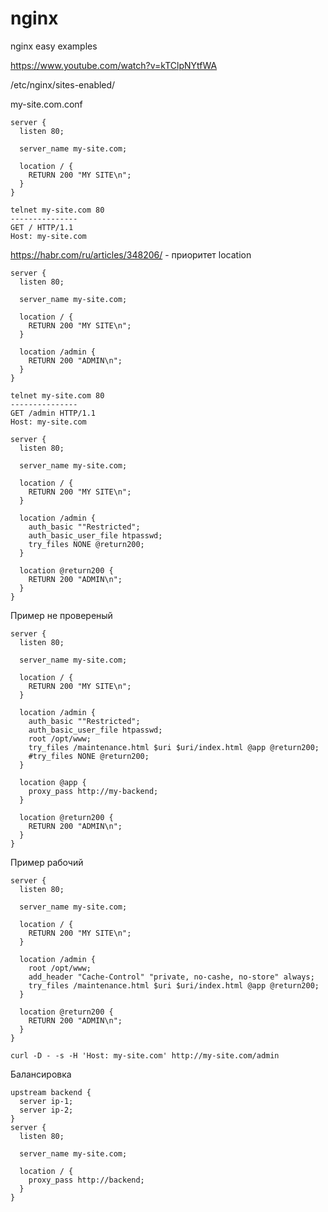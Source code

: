 # nginx
nginx easy examples

https://www.youtube.com/watch?v=kTClpNYtfWA

/etc/nginx/sites-enabled/

my-site.com.conf
```
server {
  listen 80;

  server_name my-site.com;

  location / {
    RETURN 200 "MY SITE\n";
  }
}
```
```
telnet my-site.com 80
---------------
GET / HTTP/1.1
Host: my-site.com
```
https://habr.com/ru/articles/348206/ - приоритет location
```
server {
  listen 80;

  server_name my-site.com;

  location / {
    RETURN 200 "MY SITE\n";
  }

  location /admin {
    RETURN 200 "ADMIN\n";
  }
}
```
```
telnet my-site.com 80
---------------
GET /admin HTTP/1.1
Host: my-site.com
```
```
server {
  listen 80;

  server_name my-site.com;

  location / {
    RETURN 200 "MY SITE\n";
  }

  location /admin {
    auth_basic ""Restricted";
    auth_basic_user_file htpasswd;
    try_files NONE @return200;
  }

  location @return200 {
    RETURN 200 "ADMIN\n";
  }
}
```
Пример не провереный
```
server {
  listen 80;

  server_name my-site.com;

  location / {
    RETURN 200 "MY SITE\n";
  }

  location /admin {
    auth_basic ""Restricted";
    auth_basic_user_file htpasswd;
    root /opt/www;
    try_files /maintenance.html $uri $uri/index.html @app @return200;
    #try_files NONE @return200;
  }

  location @app {
    proxy_pass http://my-backend;
  }

  location @return200 {
    RETURN 200 "ADMIN\n";
  }
}
```
Пример рабочий
```
server {
  listen 80;

  server_name my-site.com;

  location / {
    RETURN 200 "MY SITE\n";
  }

  location /admin {
    root /opt/www;
    add_header "Cache-Control" "private, no-cashe, no-store" always;
    try_files /maintenance.html $uri $uri/index.html @app @return200;
  }

  location @return200 {
    RETURN 200 "ADMIN\n";
  }
}
```
```
curl -D - -s -H 'Host: my-site.com' http://my-site.com/admin
```

Балансировка
```
upstream backend {
  server ip-1;
  server ip-2;
}
server {
  listen 80;

  server_name my-site.com;

  location / {
    proxy_pass http://backend;
  }
}

```
